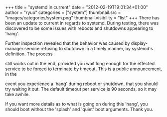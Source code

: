 +++
title = "systemd in current"
date = "2012-02-19T19:01:34+01:00"
author = "ryuo"
categories = ["system"]
thumbnail.src = "images/categories/system.png"
thumbnail.visibility = "list"
+++
There has been an update to current in regards to systemd. During testing, there was discovered to be some issues with reboots and shutdowns appearing to 'hang'.  

 Further inspection revealed that the behavior was caused by display-manager.service refusing to shutdown in a timely manner, by systemd's definition. The process  

 still works out in the end, provided you wait long enough for the effected service to be forced to terminate by timeout. This is a public announcement, in the  

 event you experience a 'hang' during reboot or shutdown, that you should try waiting it out. The default timeout per service is 90 seconds, so it may take awhile.  

 If you want more details as to what is going on during this 'hang', you should boot without the 'splash' and 'quiet' boot arguments. Thank you.  
